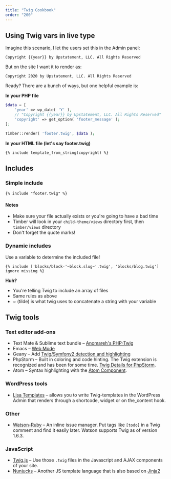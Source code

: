 ```yaml
---
title: "Twig Cookbook"
order: "200"
---
```


## Using Twig vars in live type

Imagine this scenario, I let the users set this in the Admin panel:

```
Copyright {{year}} by Upstatement, LLC. All Rights Reserved
```

But on the site I want it to render as:

```
Copyright 2020 by Upstatement, LLC. All Rights Reserved
```

Ready? There are a bunch of ways, but one helpful example is:

**In your PHP file**

```php
$data = [
    'year' => wp_date( 'Y' ),
    // "Copyright {{year}} by Upstatement, LLC. All Rights Reserved"
    'copyright' => get_option( 'footer_message' );
];

Timber::render( 'footer.twig', $data );
```

**In your HTML file (let's say **footer.twig**)**

```twig
{% include template_from_string(copyright) %}
```

## Includes

### Simple include

```twig
{% include "footer.twig" %}
```

#### Notes

* Make sure your file actually exists or you're going to have a bad time
* Timber will look in your `child-theme/views` directory first, then `timber/views` directory
* Don't forget the quote marks!

### Dynamic includes

Use a variable to determine the included file!

```twig
{% include ['blocks/block-'~block.slug~'.twig', 'blocks/blog.twig'] ignore missing %}
```

**Huh?**

* You're telling Twig to include an array of files
* Same rules as above
* ~ (tilde) is what twig uses to concatenate a string with your variable

## Twig tools

### Text editor add-ons

* Text Mate & Sublime text bundle – [Anomareh's PHP-Twig](https://github.com/Anomareh/PHP-Twig.tmbundle)
* Emacs – [Web Mode](http://web-mode.org/)
* Geany – Add [Twig/Symfony2 detection and highlighting](https://wiki.geany.org/howtos/geany_and_django#twigsymfony2_support)
* PhpStorm – Built in coloring and code hinting. The Twig extension is recognized and has been for some time. [Twig Details for PhpStorm](http://blog.jetbrains.com/phpstorm/2013/06/twig-support-in-phpstorm/).
* Atom – Syntax highlighting with the [Atom Component](https://atom.io/packages/php-twig).

### WordPress tools

* [Lisa Templates](https://github.com/pierreminik/lisa-templates/) – allows you to write Twig-templates in the WordPress Admin that renders through a shortcode, widget or on the_content hook.

### Other

* [Watson-Ruby](http://nhmood.github.io/watson-ruby/) – An inline issue manager. Put tags like `[todo]` in a Twig comment and find it easily later. Watson supports Twig as of version 1.6.3.

### JavaScript

* [Twig.js](https://github.com/justjohn/twig.js) – Use those `.twig` files in the Javascript and AJAX components of your site.
* [Nunjucks](http://mozilla.github.io/nunjucks/) – Another JS template language that is also based on [Jinja2](http://jinja.pocoo.org/docs/)
